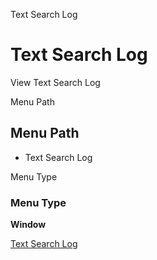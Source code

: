 
Text Search Log
# Text Search Log


View Text Search Log

Menu Path
## Menu Path



- Text Search Log

Menu Type
### Menu Type

**Window**


[Text Search Log](../../window-text-search-log.md)
